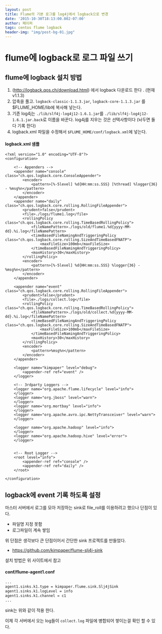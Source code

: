```yaml
---
layout: post
title: Flume의 기본 로그를 log4j에서 logback으로 변경
date: '2015-10-30T18:13:00.002-07:00'
author: 페이퍼
tags: centos flume logback
header-img: "img/post-bg-01.jpg"
---
```


# flume에 logback로 로그 파일 쓰기 

## flume에 logback 설치 방법
1. (http://logback.qos.ch/download.html) 에서 logback 다운로드 한다 . (현재 v1.1.3)
2. 압축을 풀고. `logback-classic-1.1.3.jar`, `logback-core-1.1.3.jar` 를 $FLUME_HOME/lib에 복사해 넣는다.
3. 기존 log4j는 `./lib/slf4j-log4j12-1.6.1.jar`를 `./lib/slf4j-log4j12-1.6.1.jar.back`로 이름을 바꾼다.
   log4j를 지우는 것은 선택사항이다 (놔두면 둘다 기록 한다) 
4. logback.xml 파일을 수정해서 `$FLUME_HOME/conf/logback.xml`에 넣는다.

#### logback.xml 샘플
```
<?xml version="1.0" encoding="UTF-8"?>
<configuration>

	<!-- Appenders -->
	<appender name="console" class="ch.qos.logback.core.ConsoleAppender">    
      	<encoder>
        	<pattern>[%-5level] %d{HH:mm:ss.SSS} [%thread] %logger{36} - %msg%n</pattern>
       	</encoder>
    </appender>
    <appender name="daily" class="ch.qos.logback.core.rolling.RollingFileAppender">
        <prudent>false</prudent>
        <file>./logs/flume1.log</file>
        <rollingPolicy class="ch.qos.logback.core.rolling.TimeBasedRollingPolicy">
            <fileNamePattern>./logs/old/flume1.%d{yyyy-MM-dd}.%i.log</fileNamePattern>
            <timeBasedFileNamingAndTriggeringPolicy class="ch.qos.logback.core.rolling.SizeAndTimeBasedFNATP">
                <maxFileSize>100mb</maxFileSize>
            </timeBasedFileNamingAndTriggeringPolicy>
            <maxHistory>30</maxHistory>
        </rollingPolicy>
        <encoder>
            <pattern>[%-5level] %d{HH:mm:ss.SSS} %logger{36} - %msg%n</pattern>
        </encoder>
    </appender>

    <appender name="event" class="ch.qos.logback.core.rolling.RollingFileAppender">
        <prudent>false</prudent>
        <file>./logs/collect.log</file>
        <rollingPolicy class="ch.qos.logback.core.rolling.TimeBasedRollingPolicy">
            <fileNamePattern>./logs/old/collect.%d{yyyy-MM-dd}.%i.log</fileNamePattern>
            <timeBasedFileNamingAndTriggeringPolicy class="ch.qos.logback.core.rolling.SizeAndTimeBasedFNATP">
                <maxFileSize>100mb</maxFileSize>
            </timeBasedFileNamingAndTriggeringPolicy>
            <maxHistory>30</maxHistory>
        </rollingPolicy>
        <encoder>
            <pattern>%msg%n</pattern>
        </encoder>
    </appender>

	<logger name="kimpaper" level="debug">
        <appender-ref ref="event" />
	</logger>

    <!-- 3rdparty Loggers -->
	<logger name="org.apache.flume.lifecycle" level="info">
	</logger>
	<logger name="org.jboss" level="warn">
	</logger>
	<logger name="org.mortbay" level="info">
	</logger>
	<logger name="org.apache.avro.ipc.NettyTransceiver" level="warn">
	</logger>
	
	<logger name="org.apache.hadoop" level="info">
	</logger>
	<logger name="org.apache.hadoop.hive" level="error">
	</logger>
	
	
	<!-- Root Logger -->
	<root level="info">
		<appender-ref ref="console" />
		<appender-ref ref="daily" />
	</root>
	
</configuration>
```

## logback에 event 기록 하도록 설정
마스터 서버에서 로그를 모아 저장하는 sink로 file_roll를 이용하려고 했으나 단점이 있다.
- 파일명 지정 못함
- 로그파일이 계속 쌓임

위 단점은 생각보다 큰 단점이어서 간단한 sink 프로젝트를 만들었다.  
* https://github.com/kimpaper/flume-slj4j-sink

설치 방법은 위 사이트에서 참고

#### conf/flume-agent1.conf
```bash
...
agent1.sinks.k1.type = kimpaper.flume.sink.Slj4jSink
agent1.sinks.k1.logLevel = info
agent1.sinks.k1.channel = c1
...
```
sink는 위와 같이 적용 한다.


이제 각 서버에서 오는 log들이 `collect.log` 파일에 병합되어 쌓이는걸 확인 할 수 있다.

